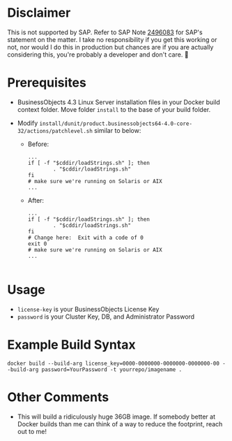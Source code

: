 # Disclaimer

This is not supported by SAP.  Refer to SAP Note [2496083](https://apps.support.sap.com/sap/support/knowledge/preview/en/2496083) for SAP's statement on the matter.  I take no responsibility if you get this working or not, nor would I do this in production but chances are if you are actually considering this, you're probably a developer and don't care. 👀

# Prerequisites

- BusinessObjects 4.3 Linux Server installation files in your Docker build context folder.  Move folder `install` to the base of your build folder.
- Modify `install/dunit/product.businessobjects64-4.0-core-32/actions/patchlevel.sh` similar to below:

  - Before:
    ```
    ...
    if [ -f "$cddir/loadStrings.sh" ]; then
            . "$cddir/loadStrings.sh"
    fi
    # make sure we're running on Solaris or AIX
    ...
    ```
  - After:
    ```
    ...
    if [ -f "$cddir/loadStrings.sh" ]; then
            . "$cddir/loadStrings.sh"
    fi
    # Change here:  Exit with a code of 0
    exit 0
    # make sure we're running on Solaris or AIX
    ...
  ```

# Usage

- `license-key` is your BusinessObjects License Key
- `password` is your Cluster Key, DB, and Administrator Password

# Example Build Syntax

`docker build --build-arg license_key=0000-0000000-0000000-0000000-00 --build-arg password=YourPassword -t yourrepo/imagename .`

# Other Comments

- This will build a ridiculously huge 36GB image.  If somebody better at Docker builds than me can think of a way to reduce the footprint, reach out to me!
